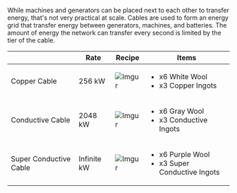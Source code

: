While machines and generators can be placed next to each other to transfer energy, that's not very practical at scale. Cables are used to form an energy grid that transfer energy between generators, machines, and batteries. The amount of energy the network can transfer every second is limited by the tier of the cable.

| | Rate | Recipe | Items |
|-|------|--------|-------|
| Copper Cable | 256 kW | ![Imgur](https://cdn.discordapp.com/attachments/739536694398812230/1001982516879700008/copper_cable.png) | <ul><li>x6 White Wool</li><li>x3 Copper Ingots</li></ul> |
| Conductive Cable | 2048 kW | ![Imgur](https://cdn.discordapp.com/attachments/739536694398812230/1031653662994464970/conductive_cable.png) | <ul><li>x6 Gray Wool</li><li>x3 Conductive Ingots</li></ul> |
| Super Conductive Cable | Infinite kW | ![Imgur](https://cdn.discordapp.com/attachments/739536694398812230/1001982569308504084/super_conductive_cable.png) | <ul><li>x6 Purple Wool</li><li>x3 Super Conductive Ingots</li></ul> |
